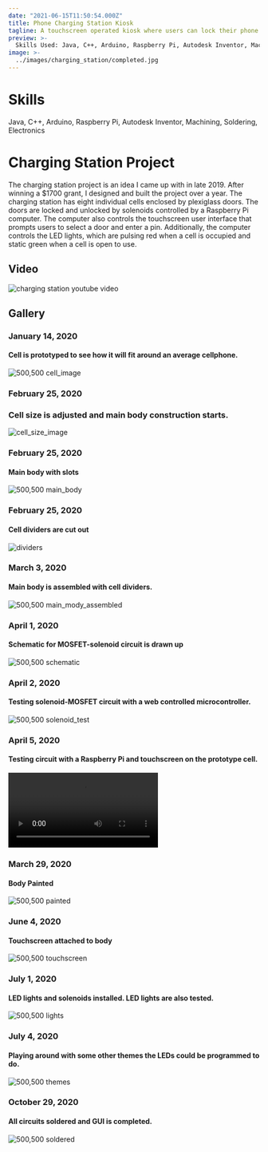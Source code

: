 ```yaml
---
date: "2021-06-15T11:50:54.000Z"
title: Phone Charging Station Kiosk
tagline: A touchscreen operated kiosk where users can lock their phone up while it charges.
preview: >-
  Skills Used: Java, C++, Arduino, Raspberry Pi, Autodesk Inventor, Machining, Soldering, Electronics
image: >-
  ../images/charging_station/completed.jpg
---
```


# Skills

Java, C++, Arduino, Raspberry Pi, Autodesk Inventor, Machining, Soldering, Electronics

# Charging Station Project

The charging station project is an idea I came up with in late 2019. After winning a $1700 grant, I designed and built the project over a year. The charging station has eight individual cells enclosed by plexiglass doors. The doors are locked and unlocked by solenoids controlled by a Raspberry Pi computer. The computer also controls the touchscreen user interface that prompts users to select a door and enter a pin. Additionally, the computer controls the LED lights, which are pulsing red when a cell is occupied and static green when a cell is open to use.

## Video

![charging station youtube video](LPlF9MMSO6k?si=1iA9UgvTAViaS192)

## Gallery

### January 14, 2020

#### Cell is prototyped to see how it will fit around an average cellphone.

![500,500 cell_image](../images/charging_station/cell.jpg)

### February 25, 2020

### Cell size is adjusted and main body construction starts.

![cell_size_image](../images/charging_station/body.jpg)

### February 25, 2020

#### Main body with slots

![500,500 main_body](../images/charging_station/slots.jpg)

### February 25, 2020

#### Cell dividers are cut out

![dividers](../images/charging_station/dividers.jpg)

### March 3, 2020

#### Main body is assembled with cell dividers.

![500,500 main_mody_assembled](../images/charging_station/dividers_assembled.jpg)

### April 1, 2020

#### Schematic for MOSFET-solenoid circuit is drawn up

![500,500 schematic](../images/charging_station/schematic.jpg)

### April 2, 2020

#### Testing solenoid-MOSFET circuit with a web controlled microcontroller.

![500,500 solenoid_test](../images/charging_station/circuit.jpg)

### April 5, 2020

#### Testing circuit with a Raspberry Pi and touchscreen on the prototype cell.

![rasberry_pi_video](../images/charging_station/rasbeery_pi_test.mov)

### March 29, 2020

#### Body Painted

![500,500 painted](../images/charging_station/painted.jpg)

### June 4, 2020

#### Touchscreen attached to body

![500,500 touchscreen](../images/charging_station/touchscreen_mounted.jpg)

### July 1, 2020

#### LED lights and solenoids installed. LED lights are also tested.

![500,500 lights](../images/charging_station/ChargingStationLights.gif)

### July 4, 2020

#### Playing around with some other themes the LEDs could be programmed to do.

![500,500 themes](../images/charging_station/AmericaLights.gif)

### October 29, 2020

#### All circuits soldered and GUI is completed.

![500,500 soldered](../images/charging_station/completed.jpg)
